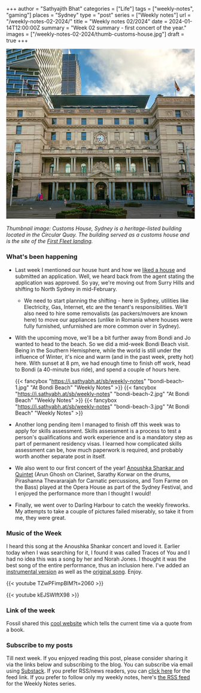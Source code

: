 +++
author = "Sathyajith Bhat"
categories = ["Life"]
tags = ["weekly-notes", "gaming"]
places = "Sydney"
type = "post"
series = ["Weekly notes"]
url = "/weekly-notes-02-2024/"
title = "Weekly notes 02/2024"
date = 2024-01-14T12:00:00Z
summary = "Week 02 summary - first concert of the year."
images = ["/weekly-notes-02-2024/thumb-customs-house.jpg"]
draft = true
+++

![](thumb-customs-house.jpg)

_Thumbnail image: Customs House, Sydney is a heritage-listed building located in the Circular Quay. The building served as a customs house and is the site of the [First Fleet landing](https://digital-classroom.nma.gov.au/defining-moments/first-fleet-arrives-sydney-cove)._

### What's been happening

* Last week I mentioned our house hunt and how we [liked a house](/weekly-notes-01-2024/) and submitted an application. Well, we heard back from the agent stating the application was approved. So yay, we're moving out from Surry Hills and shifting to North Sydney in mid-February. 
    * We need to start planning the shifting - here in Sydney, utilities like Electricity, Gas, Internet, etc are the tenant's responsibilities. We'll also need to hire some removalists (as packers/movers are known here) to move our appliances (unlike in Romania where houses were fully furnished, unfurnished are more common over in Sydney).
* With the upcoming move, we'll be a bit further away from Bondi and Jo wanted to head to the beach. So we did a mid-week Bondi Beach visit. Being in the Southern Hemisphere, while the world is still under the influence of Winter, it's nice and warm (and in the past week, pretty hot) here. With sunset at 8 pm, we had enough time to finish off work, head to Bondi (a 40-minute bus ride), and spend a couple of hours here.

  {{< fancybox "https://i.sathyabh.at/sb/weekly-notes" "bondi-beach-1.jpg" "At Bondi Beach" "Weekly Notes" >}}
  {{< fancybox "https://i.sathyabh.at/sb/weekly-notes" "bondi-beach-2.jpg" "At Bondi Beach" "Weekly Notes" >}}
  {{< fancybox "https://i.sathyabh.at/sb/weekly-notes" "bondi-beach-3.jpg" "At Bondi Beach" "Weekly Notes" >}}

* Another long pending item I managed to finish off this week was to apply for skills assessment. Skills assessment is a process to test a person's qualifications and work experience and is a mandatory step as part of permanent residency visas. I learned how complicated skills assessment can be, how much paperwork is required, and probably worth another separate post in itself.

* We also went to our first concert of the year! [Anoushka Shankar and Quintet](https://content.sydneyfestivalcdn.org.au/2024/site/Daybills/SF24_Anoushka_Shankar_Program.pdf) (Arun Ghosh on Clarinet, Sarathy Korwar on the drums, Pirashanna Thevararajah for Carnatic percussions, and Tom Farme on the Bass) played at the Opera House as part of the Sydney Festival, and I enjoyed the performance more than I thought I would!

* Finally, we went over to Darling Harbour to catch the weekly fireworks. My attempts to take a couple of pictures failed miserably, so take it from me, they were great.

### Music of the Week

I heard this song at the Anoushka Shankar concert and loved it. Earlier today when I was searching for it, I found it was called Traces of You and I had no idea this was a song by her and Norah Jones. I thought it was the best song of the entire performance, thus an inclusion here. I've added an [instrumental version](https://youtu.be/TZwPFimpBlM?t=2099) as well as the [original song](https://youtu.be/TZwPFimpBlM). Enjoy. 

{{< youtube TZwPFimpBlM?t=2060 >}}

{{< youtube kEJSWIftX98 >}}

### Link of the week

Fossil shared this [cool website](https://literature-clock.jenevoldsen.com) which tells the current time via a quote from a book.

### Subscribe to my posts

Till next week. If you enjoyed reading this post, please consider sharing it via the links below and subscribing to the blog. You can subscribe via email using [Substack](https://sathyabhat.substack.com/). If you prefer RSS/news readers, you can [click here](https://sathyabh.at/index.xml) for the feed link. If you prefer to follow only my weekly notes, here's [the RSS feed](https://sathyabh.at/series/weekly-notes/index.xml) for the Weekly Notes series. 